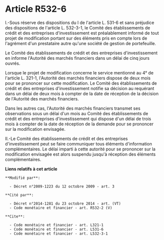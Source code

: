 # Article R532-6

I.-Sous réserve des dispositions du I de l'article L. 531-6 et sans préjudice des dispositions de l'article L. 532-3-1, le
Comité des établissements de crédit et des entreprises d'investissement est préalablement informé de tout projet de
modification portant sur des éléments pris en compte lors de l'agrément d'un prestataire autre qu'une société de gestion de
portefeuille. 

Le Comité des établissements de crédit et des entreprises d'investissement en informe l'Autorité des marchés financiers dans
un délai de cinq jours ouvrés. 

Lorsque le projet de modification concerne le service mentionné au 4° de l'article L. 321-1, l'Autorité des marchés
financiers dispose de deux mois pour se prononcer sur cette modification. Le Comité des établissements de crédit et des
entreprises d'investissement notifie sa décision au requérant dans un délai de deux mois à compter de la date de réception de
la décision de l'Autorité des marchés financiers. 

Dans les autres cas, l'Autorité des marchés financiers transmet ses observations sous un délai d'un mois au Comité des
établissements de crédit et des entreprises d'investissement qui dispose d'un délai de trois mois à compter de la date de
réception de la demande pour se prononcer sur la modification envisagée. 

II.-Le Comité des établissements de crédit et des entreprises d'investissement peut se faire communiquer tous éléments
d'information complémentaires. Le délai imparti à cette autorité pour se prononcer sur la modification envisagée est alors
suspendu jusqu'à réception des éléments complémentaires.

**Liens relatifs à cet article**

	**Modifié par**:

	  - Décret n°2009-1223 du 12 octobre 2009 - art. 3

	**Cité par**:

	  - Décret n°2014-1281 du 23 octobre 2014 - art. (VT)
	  - Code monétaire et financier - art. R532-2 (V)

	**Cite**:

	  - Code monétaire et financier - art. L321-1
	  - Code monétaire et financier - art. L531-6
	  - Code monétaire et financier - art. L532-3-1
